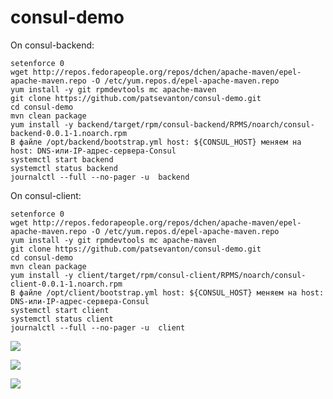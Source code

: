 # consul-demo

On consul-backend:
```
setenforce 0
wget http://repos.fedorapeople.org/repos/dchen/apache-maven/epel-apache-maven.repo -O /etc/yum.repos.d/epel-apache-maven.repo
yum install -y git rpmdevtools mc apache-maven
git clone https://github.com/patsevanton/consul-demo.git
cd consul-demo
mvn clean package
yum install -y backend/target/rpm/consul-backend/RPMS/noarch/consul-backend-0.0.1-1.noarch.rpm
В файле /opt/backend/bootstrap.yml host: ${CONSUL_HOST} меняем на host: DNS-или-IP-адрес-сервера-Consul
systemctl start backend
systemctl status backend
journalctl --full --no-pager -u  backend
```

On consul-client:
```
setenforce 0
wget http://repos.fedorapeople.org/repos/dchen/apache-maven/epel-apache-maven.repo -O /etc/yum.repos.d/epel-apache-maven.repo
yum install -y git rpmdevtools mc apache-maven
git clone https://github.com/patsevanton/consul-demo.git
cd consul-demo
mvn clean package
yum install -y client/target/rpm/consul-client/RPMS/noarch/consul-client-0.0.1-1.noarch.rpm
В файле /opt/client/bootstrap.yml host: ${CONSUL_HOST} меняем на host: DNS-или-IP-адрес-сервера-Consul
systemctl start client
systemctl status client
journalctl --full --no-pager -u  client
```

![](https://habrastorage.org/webt/li/dz/er/lidzerjeidr2fmb7bnrv7y9ls-k.png)

![](https://habrastorage.org/webt/dk/75/vn/dk75vniggodr4tp4bcgslrmijcs.png)

![](https://habrastorage.org/webt/tu/rk/gn/turkgnmvdtrad7hqtjrul_iqgng.png)
